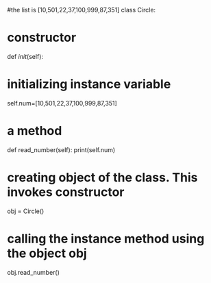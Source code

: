 #the list is [10,501,22,37,100,999,87,351]
 class Circle:
# constructor
def _init_(self):
# initializing instance variable
self.num=[10,501,22,37,100,999,87,351]

# a method
def read_number(self):
print(self.num)

# creating object of the class. This invokes constructor
obj = Circle()

# calling the instance method using the object obj
obj.read_number()
